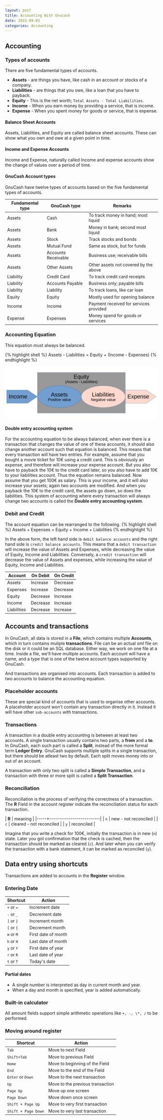 ```yaml
---
layout: post
title: Accounting With Gnucash
date: 2022-09-03
categories: Accounting 
---
```


## Accounting
### Types of accounts
There are five fundamental types of accounts.

+ **Assets** - are things you have, like cash in an account or stocks of a company.
+ **Liabilities** - are things that you owe, like a loan that you have to payback.
+ **Equity** - This is the net worth; `Total Assets - Total Liabilities`.
+ **Income** - When you earn money by providing a service, that is income.
+ **Expense** - When you spent money for goods or service, that is expense.

#### Balance Sheet Accounts
Assets, Liabilities, and Equity are called balance sheet accounts. These can
show what you own and owe at a given point in time.

#### Income and Expense Accounts
Income and Expense, naturally called Income and expense accounts show the change
of values over a period of time.

#### GnuCash Account types
GnuCash have twelve types of accounts based on the five fundamental types of
accounts.

| Fundamental type | GnuCash type        | Remarks                                |
|------------------|---------------------|----------------------------------------|
| Assets           | Cash                | To track money in hand; most liquid    |
| Assets           | Bank                | Money in bank; second most liquid      |
| Assets           | Stock               | Track stocks and bonds                 |
| Assets           | Mutual Fund         | Same as stock, but for funds           |
| Assets           | Accounts Receivable | Business use; receivable bills         |
| Assets           | Other Assets        | Other assets not covered by the above  |
| Liability        | Credit Card         | To track credit card receipts          |
| Liability        | Accounts Payable    | Business only; payable bills           |
| Liability        | Liability           | To track loans, like car loan          |
| Equity           | Equity              | Mostly used for opening balance        |
| Income           | Income              | Payment received for services provided |
| Expense          | Expenses            | Money spend for goods or services      |

### Accounting Equation
This equation must always be balanced.

{% highlight shell %}
Assets - Liabilities = Equity + (Income - Expenses)
{% endhighlight %}

![Accounting Equation](/img/AccountingEquation.png)

#### Double entry accounting system
For the accounting equation to be always balanced, when ever there is a
transaction that changes the value of one of these accounts, it should also
change another account such that equation is balanced. This means that every
transaction will have two entries. For example, assume that you bought a movie
ticket for 10€ using a credit card. This is obviously an expense, and therefore
will increase your expense account. But you also have to payback the 10€ to the
credit card later, so you also have to add 10€ to your liabilities account. Thus
the equation remains balanced. Now assume that you get 100€ as salary. This is
your income, and it will also increase your assets; again two accounts are
modified. And when you payback the 10€ to the credit card, the assets go down,
so does the liabilities. This system of accounting where every transaction will
always change two accounts is called the **Double entry accounting system**.

### Debit and Credit
The account equation can be rearranged to the following.
{% highlight shell %}
Assets + Expenses = Equity + Income + Liabilities
{% endhighlight %}

In the above form, the left hand side is `debit balance accounts` and the right
hand side is `credit balance accounts`. This means that a `debit transaction`
will increase the value of Assets and Expenses, while decreasing the value of
Equity, Income and Liabilities. Conversely, a `credit transaction` will decrease
the value of Assets and expenses, while increasing the value of Equity, Income
and Liabilities.

| Account     | On Debit | On Credit |
|-------------|----------|-----------|
| Assets      | Increase | Decrease  |
| Expenses    | Increase | Decrease  |
| Equity      | Decrease | Increase  |
| Income      | Decrease | Increase  |
| Liabilities | Decrease | Increase  |

## Accounts and transactions
In GnuCash, all data is stored in a **File**, which contains multiple **Accounts**,
which in turn contains muliple **transactions**. File can be an actual xml file on
the disk or it could be an SQL database. Either way, we work on one file at a
time. Inside a file, we'll have multiple accounts. Each account will have a
name, and a type that is one of the twelve account types supported by GnuCash.

And transactions are organised into accounts. Each transaction is added to two
accounts to balance the accounting equation.

### Placeholder accounts
These are special kind of accounts that is used to organise other accounts. A
placeholder account won't contain any transaction directly in it. Instead it
will have other `sub-accounts` with transactions.

### Transactions
A transaction in a double entry accounting is between at least two accounts. A
single transaction usually contains two parts, a **from** and a **to**. In GnuCash,
each such part is called a **Split**, instead of the more formal term **Ledger
Entry**. GnuCash supports multiple splits in a single transaction, but there
should be atleast two by default. Each split moves money into or out of an
account.

A transaction with only two split is called a **Simple Transaction**, and a
transaction with three or more split is called a **Split Transaction**.

### Reconciliation
Reconciliation is the process of verifying the correctness of a transaction. The
**R** Field in the account register indicate the reconciliation status for each
transaction.

| **R** | meaning                  |
|-----+--------------------------|
| `n` | new - not reconciled     |
| `c` | cleared - not reconciled |
| `y` | reconciled               |

Imagine that you write a check for 100€, initially the transaction is in new
(`n`) state. Later you got confirmation that the check is cached, then the
transaction should be marked as cleared (`c`). And later when you can verify the
transaction with a bank statement, it can be marked as reconciled (`y`).

## Data entry using shortcuts
Transactions are added to accounts in the **Register** window.

### Entering Date

| Shortcut   | Action              |
|------------|---------------------|
| `+` or `=` | Increment date      |
| `-` or `_` | Decrement date      |
| `]` or `}` | Increment month     |
| `[` or `{` | Decrement month     |
| `m` or `M` | First date of month |
| `h` or `H` | Last date of month  |
| `y` or `Y` | First date of year  |
| `r` or `R` | Last date of year   |
| `t` or `T` | Today's date        |

#### Partial dates
+ A single number is interpreted as day in current month and year.
+ When a day and month is specified, year is added automatically.

### Built-in calculator
All amount fields support simple arithmetic operations like `+, -, \*, /` to be
performed.

### Moving around register

| Shortcut            | Action                           |
|---------------------|----------------------------------|
| `Tab`               | Move to next Field               |
| `Shift+Tab`         | Move to previous Field           |
| `Home`              | Move to beginning of the Field   |
| `End`               | Move to the end of the Field     |
| `Enter` or `Down`   | Move to the next transaction     |
| `Up`                | Move to the previous transaction |
| `Page Up`           | Move up one screen               |
| `Page Down`         | Move down once screen            |
| `Shift + Page Up`   | Move to very first transaction   |
| `Shift + Page Down` | Move to very last transaction    |

